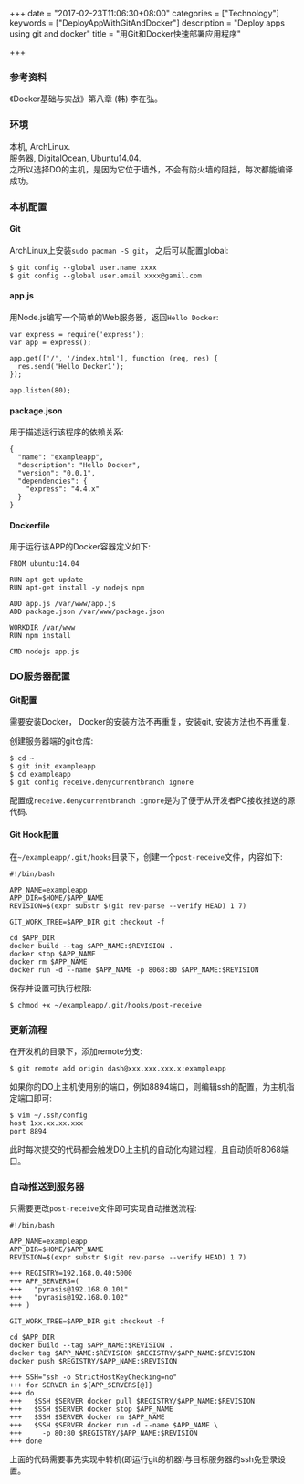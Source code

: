 +++
date = "2017-02-23T11:06:30+08:00"
categories = ["Technology"]
keywords = ["DeployAppWithGitAndDocker"]
description = "Deploy apps using git and docker"
title = "用Git和Docker快速部署应用程序"

+++
### 参考资料
《Docker基础与实战》第八章 (韩) 李在弘。    

### 环境
本机, ArchLinux.   
服务器, DigitalOcean, Ubuntu14.04.    
之所以选择DO的主机，是因为它位于墙外，不会有防火墙的阻挡，每次都能编译成功。    

### 本机配置
#### Git
ArchLinux上安装`sudo pacman -S git`， 之后可以配置global:    

```
$ git config --global user.name xxxx
$ git config --global user.email xxxx@gamil.com
```
#### app.js
用Node.js编写一个简单的Web服务器，返回`Hello Docker`:    

```
var express = require('express');
var app = express();

app.get(['/', '/index.html'], function (req, res) {
  res.send('Hello Docker1');
});

app.listen(80);
```
#### package.json
用于描述运行该程序的依赖关系:    

```
{
  "name": "exampleapp",
  "description": "Hello Docker",
  "version": "0.0.1",
  "dependencies": {
    "express": "4.4.x"
  }
}
```
#### Dockerfile
用于运行该APP的Docker容器定义如下:    

```
FROM ubuntu:14.04

RUN apt-get update
RUN apt-get install -y nodejs npm

ADD app.js /var/www/app.js
ADD package.json /var/www/package.json

WORKDIR /var/www
RUN npm install

CMD nodejs app.js
```
### DO服务器配置
#### Git配置
需要安装Docker， Docker的安装方法不再重复，安装git, 安装方法也不再重复.    

创建服务器端的git仓库:    

```
$ cd ~
$ git init exampleapp
$ cd exampleapp
$ git config receive.denycurrentbranch ignore
```
配置成`receive.denycurrentbranch ignore`是为了便于从开发者PC接收推送的源代码.    
#### Git Hook配置
在`~/exampleapp/.git/hooks`目录下，创建一个`post-receive`文件，内容如下:    

```
#!/bin/bash

APP_NAME=exampleapp
APP_DIR=$HOME/$APP_NAME
REVISION=$(expr substr $(git rev-parse --verify HEAD) 1 7)

GIT_WORK_TREE=$APP_DIR git checkout -f

cd $APP_DIR
docker build --tag $APP_NAME:$REVISION .
docker stop $APP_NAME
docker rm $APP_NAME
docker run -d --name $APP_NAME -p 8068:80 $APP_NAME:$REVISION
```
保存并设置可执行权限:    

```
$ chmod +x ~/exampleapp/.git/hooks/post-receive
```

### 更新流程
在开发机的目录下，添加remote分支:    

```
$ git remote add origin dash@xxx.xxx.xxx.x:exampleapp
```
如果你的DO上主机使用别的端口，例如8894端口，则编辑ssh的配置，为主机指定端口即可:    

```
$ vim ~/.ssh/config
host 1xx.xx.xx.xxx
port 8894
```
此时每次提交的代码都会触发DO上主机的自动化构建过程，且自动侦听8068端口。

### 自动推送到服务器
只需要更改`post-receive`文件即可实现自动推送流程:    

```
#!/bin/bash

APP_NAME=exampleapp
APP_DIR=$HOME/$APP_NAME
REVISION=$(expr substr $(git rev-parse --verify HEAD) 1 7)

+++ REGISTRY=192.168.0.40:5000
+++ APP_SERVERS=(
+++   "pyrasis@192.168.0.101"
+++   "pyrasis@192.168.0.102"
+++ )

GIT_WORK_TREE=$APP_DIR git checkout -f

cd $APP_DIR
docker build --tag $APP_NAME:$REVISION .
docker tag $APP_NAME:$REVISION $REGISTRY/$APP_NAME:$REVISION
docker push $REGISTRY/$APP_NAME:$REVISION

+++ SSH="ssh -o StrictHostKeyChecking=no"
+++ for SERVER in ${APP_SERVERS[@]}
+++ do
+++   $SSH $SERVER docker pull $REGISTRY/$APP_NAME:$REVISION
+++   $SSH $SERVER docker stop $APP_NAME
+++   $SSH $SERVER docker rm $APP_NAME
+++   $SSH $SERVER docker run -d --name $APP_NAME \
+++     -p 80:80 $REGISTRY/$APP_NAME:$REVISION
+++ done
```
上面的代码需要事先实现中转机(即运行git的机器)与目标服务器的ssh免登录设置。
